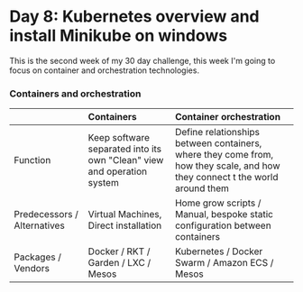 # Day 8: Kubernetes overview and install Minikube on windows

This is the second week of my 30 day challenge, this week I'm going to focus on container and orchestration technologies.

### Containers and orchestration

| |Containers|Container orchestration|
|:---|:---|:---|
|Function|Keep software separated into its own "Clean" view and operation system|Define relationships between containers, where they come from, how they scale, and how they connect t the world around them|
|Predecessors / Alternatives|Virtual Machines, Direct installation|Home grow scripts / Manual, bespoke static configuration between containers
|Packages / Vendors|Docker / RKT / Garden / LXC / Mesos|Kubernetes / Docker Swarm / Amazon ECS / Mesos|
